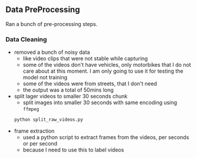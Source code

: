 ## Data PreProcessing
Ran a bunch of pre-processing steps.
### Data Cleaning
- removed a bunch of noisy data 
    - like video clips that were not stable while capturing
    - some of the videos don't have vehicles, only motorbikes that I do not care about at this moment. I am only going to use it for testing the model not training
    - some of the videos were from streets, that I don't need
    - the output was a total of 50mins long
- split lager videos to smaller 30 seconds chunk
    - split images into smaller 30 seconds with same encoding using `ffmpeg`
    ```bash
    python split_raw_videos.py

    ```
- frame extraction
    - used a python script to extract frames from the videos, per seconds or per second
    - because I need to use this to label videos
